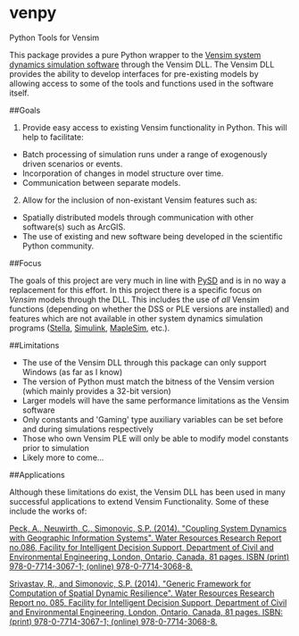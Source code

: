 # venpy
Python Tools for Vensim

 

This package provides a pure Python wrapper to the [Vensim system dynamics simulation software](http://vensim.com) through the Vensim DLL. The Vensim DLL provides the ability to develop interfaces for pre-existing models by allowing access to some of the tools and functions used in the software itself. 

##Goals

1. Provide easy access to existing Vensim functionality in Python. This will help to facilitate:
  * Batch processing of simulation runs under a range of exogenously driven scenarios or events.
  * Incorporation of changes in model structure over time.
  * Communication between separate models.

2. Allow for the inclusion of non-existant Vensim features such as:
  * Spatially distributed models through communication with other software(s) such as ArcGIS.
  * The use of existing and new software being developed in the scientific Python community.

##Focus

The goals of this project are very much in line with [PySD](https://github.com/JamesPHoughton/pysd) and is in no way a     replacement for this effort. In this project there is a specific focus on *Vensim* models through the DLL. This includes the use of *all* Vensim functions (depending on whether the DSS or PLE versions are installed) and features which are not available in other system dynamics simulation programs ([Stella](http://www.iseesystems.com/softwares/Education/StellaSoftware.aspx), [Simulink](https://en.wikipedia.org/wiki/Simulink), [MapleSim](https://en.wikipedia.org/wiki/MapleSim), etc.).

##Limitations

* The use of the Vensim DLL through this package can only support Windows (as far as I know)
* The version of Python must match the bitness of the Vensim version (which mainly provides a 32-bit version)
* Larger models will have the same performance limitations as the Vensim software
* Only constants and 'Gaming' type auxiliary variables can be set before and during simulations respectively
* Those who own Vensim PLE will only be able to modify model constants prior to simulation
* Likely more to come...

##Applications

Although these limitations do exist, the Vensim DLL has been used in many successful applications to extend Vensim Functionality. Some of these include the works of:

   [Peck, A., Neuwirth, C., Simonovic, S.P. (2014). "Coupling System Dynamics with Geographic Information Systems". Water Resources Research Report no.086, Facility for Intelligent Decision Support, Department of Civil and Environmental Engineering, London, Ontario, Canada, 81 pages. ISBN (print) 978-0-7714-3067-1; (online) 978-0-7714-3068-8.](http://www.eng.uwo.ca/research/iclr/fids/publications/products/86.pdf)

   [Srivastav, R., and Simonovic, S.P. (2014). "Generic Framework for Computation of Spatial 
Dynamic Resilience". Water Resources Research Report no. 085, Facility for Intelligent Decision Support, 
Department of Civil and Environmental Engineering, London, Ontario, Canada, 81 pages. ISBN: (print) 
978-0-7714-3067-1; (online) 978-0-7714-3068-8.](http://www.eng.uwo.ca/research/iclr/fids/publications/products/85.pdf)




